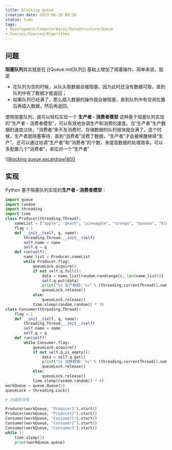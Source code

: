 ```yaml
---
title: Blocking queue
creation date: 2023-06-28 09:16 
status: todo
tags: 
- Development/ComputerBasic/DataStructure/Queue
- Sources/Courses/Algorithms
---
```


## 问题

**阻塞队列**其实就是在 [[Queue.md|队列]] 基础上增加了阻塞操作。简单来说，就是
- 在队列为空的时候，从队头取数据会被阻塞。因为此时还没有数据可取，直到队列中有了数据才能返回；
- 如果队列已经满了，那么插入数据的操作就会被阻塞，直到队列中有空闲位置后再插入数据，然后再返回。

使用阻塞队列，就可以轻松实现一个 **生产者 - 消费者模型** 这种基于阻塞队列实现的“生产者 - 消费者模型”，可以有效地协调生产和消费的速度。当“生产者”生产数据的速度过快，“消费者”来不及消费时，存储数据的队列很快就会满了。这个时候，生产者就阻塞等待，直到“消费者”消费了数据，“生产者”才会被唤醒继续“生产”。还可以通过协调“生产者”和“消费者”的个数，来提高数据的处理效率。可以多配置几个“消费者”，来应对一个“生产者”

![[Blocking queue.excalidraw|800](../../../Extras/Excalidraw/%E7%AE%97%E6%B3%95%E4%B9%8B%E7%BE%8E/Blocking%20queue.excalidraw.md)

## 实现

Python 基于阻塞队列实现的**生产者 - 消费者模型**：

```python
import queue  
import random  
import threading  
import time  
class Producer(threading.Thread):  
    nameList = ["apple", "peach", "pineapple", "orange", "banana", "blueberry"]  
    flag = 1  
    def __init__(self, q, name):  
        threading.Thread.__init__(self)  
        self.name = name  
        self.q = q  
    def run(self):  
        name_list = Producer.nameList  
        while Producer.flag:  
            queueLock.acquire()  
            if not self.q.full():  
                data = name_list[random.randrange(0, len(name_list))]  
                self.q.put(data)  
                print("%s 生产数据: %s" % (threading.currentThread().name, data))  
                queueLock.release()  
            else:  
                queueLock.release()  
            time.sleep(random.random() * 3)  
class Consumer(threading.Thread):  
    flag = 1  
    def __init__(self, q, name):  
        threading.Thread.__init__(self)  
        self.name = name  
        self.q = q  
    def run(self):  
        while Consumer.flag:  
            queueLock.acquire()  
            if not self.q.is_empty():  
                data = self.q.get()  
                print("%s 消费数据: %s" % (threading.currentThread().name, data))  
                queueLock.release()  
            else:  
                queueLock.release()  
            time.sleep(random.random() * 4)  
workQueue = queue.Queue(5)  
queueLock = threading.Lock()

# 创建新线程

Producer(workQueue, "Producer1").start()  
Producer(workQueue, "Producer2").start()  
Consumer(workQueue, "Consumer1").start()  
Consumer(workQueue, "Consumer2").start()  
Consumer(workQueue, "Consumer3").start()  
while 1:  
    time.sleep(1)  
    print(workQueue.queue)
```
